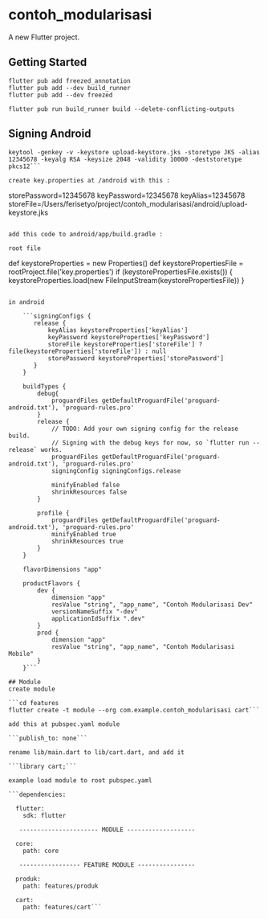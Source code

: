 # contoh_modularisasi

A new Flutter project.

## Getting Started
```
flutter pub add freezed_annotation
flutter pub add --dev build_runner
flutter pub add --dev freezed

flutter pub run build_runner build --delete-conflicting-outputs
```
## Signing Android
```cd android
keytool -genkey -v -keystore upload-keystore.jks -storetype JKS -alias 12345678 -keyalg RSA -keysize 2048 -validity 10000 -deststoretype pkcs12```

create key.properties at /android with this :
```
storePassword=12345678
keyPassword=12345678
keyAlias=12345678
storeFile=/Users/ferisetyo/project/contoh_modularisasi/android/upload-keystore.jks
```

add this code to android/app/build.gradle :

root file

```
def keystoreProperties = new Properties()
def keystorePropertiesFile = rootProject.file('key.properties')
if (keystorePropertiesFile.exists()) {
    keystoreProperties.load(new FileInputStream(keystorePropertiesFile))
}
```

in android 

    ```signingConfigs {
       release {
           keyAlias keystoreProperties['keyAlias']
           keyPassword keystoreProperties['keyPassword']
           storeFile keystoreProperties['storeFile'] ? file(keystoreProperties['storeFile']) : null
           storePassword keystoreProperties['storePassword']
       }
    }

    buildTypes {
        debug{
            proguardFiles getDefaultProguardFile('proguard-android.txt'), 'proguard-rules.pro'
        }
        release {
            // TODO: Add your own signing config for the release build.
            // Signing with the debug keys for now, so `flutter run --release` works.
            proguardFiles getDefaultProguardFile('proguard-android.txt'), 'proguard-rules.pro'
            signingConfig signingConfigs.release

            minifyEnabled false 
            shrinkResources false
        }

        profile {
            proguardFiles getDefaultProguardFile('proguard-android.txt'), 'proguard-rules.pro'
            minifyEnabled true 
            shrinkResources true
        }
    }

    flavorDimensions "app"

    productFlavors {
        dev {
            dimension "app"
            resValue "string", "app_name", "Contoh Modularisasi Dev"
            versionNameSuffix "-dev"
            applicationIdSuffix ".dev"
        }
        prod {
            dimension "app"
            resValue "string", "app_name", "Contoh Modularisasi Mobile"
        }
    }```

## Module
create module

```cd features
flutter create -t module --org com.example.contoh_modularisasi cart```

add this at pubspec.yaml module

```publish_to: none```

rename lib/main.dart to lib/cart.dart, and add it

```library cart;```

example load module to root pubspec.yaml

```dependencies:

  flutter:
    sdk: flutter
    
   ---------------------- MODULE -------------------
   
  core:
    path: core

   ----------------- FEATURE MODULE ----------------
   
  produk:
    path: features/produk
    
  cart:
    path: features/cart```
